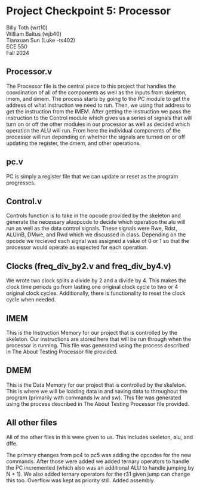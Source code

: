 # Project Checkpoint 5: Processor
Billy Toth (wrt10)<br>
William Baltus (wjb40)<br>
Tianxuan Sun (Luke -ts402) <br>
ECE 550<br>
Fall 2024 

## Processor.v
The Processor file is the central piece to this project that handles the coordination of all of the components as well as the inputs from skeleton, imem, and dmem. The process starts by going to the PC module to get the address of what instruction we need to run. Then, we using that address to get the instruction from the IMEM. After getting the instruction we pass the instruction to the Control module which gives us a series of signals that will turn on or off the other modules in our processor as well as decided which operation the ALU will run. From here the individual components of the processor will run depending on whether the signals are turned on or off updating the register, the dmem, and other operations. 

## pc.v
PC is simply a register file that we can update or reset as the program progresses. 

## Control.v
Controls function is to take in the opcode provided by the skeleton and generate the necessary aluopcode to decide which operation the alu will run as well as the data control signals. These signals were Rwe, Rdst, ALUinB, DMwe, and Rwd which we discussed in class. Depending on the opcode we recieved each signal was assigned a value of 0 or 1 so that the processor would operate as expected for each operation. 

## Clocks (freq_div_by2.v and freq_div_by4.v)
We wrote two clock splits a divide by 2 and a divide by 4. This makes the clock time periods go from lasting one original clock cycle to two or 4 original clock cycles. Additionally, there is functionality to reset the clock cycle when needed. 

## IMEM
This is the Instruction Memory for our project that is controlled by the skeleton. Our instructions are stored here that will be run through when the processor is running. This file was generated using the process described in The About Testing Processor file provided. 

## DMEM
This is the Data Memory for our project that is controlled by the skeleton. This is where we will be loading data in and saving data to throughout the program (primarily with commands lw and sw). This file was generated using the process described in The About Testing Processor file provided. 

## All other files
All of the other files in this were given to us. This includes skeleton, alu, and dffe.

The primary changes from pc4 to pc5 was adding the opcodes for the new commands. After those were added we added ternary operators to handle the PC incremented (which also was an additional ALU to handle jumping by N + 1). We also added ternary operators for the r31 given jump can change this too. Overflow was kept as priority still. Added assembly.